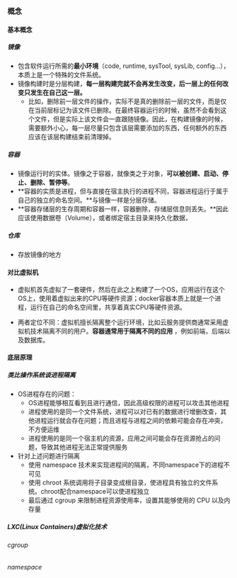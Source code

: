 ### 概念

#### 基本概念

##### 镜像

- 包含软件运行所需的**最小环境**（code, runtime, sysTool, sysLib, config...），本质上是一个特殊的文件系统。
- 镜像构建时是分层构建，**每一层构建完就不会再发生改变，后一层上的任何改变只发生在自己这一层。**
  - 比如，删除前一层文件的操作，实际不是真的删除前一层的文件，而是仅在当前层标记为该文件已删除。在最终容器运行的时候，虽然不会看到这个文件，但是实际上该文件会一直跟随镜像。因此，在构建镜像的时候，需要额外小心，每一层尽量只包含该层需要添加的东西，任何额外的东西应该在该层构建结束前清理掉。

##### 容器

- 镜像运行时的实体。镜像之于容器，就像类之于对象，**可以被创建、启动、停止、删除、暂停等**。
- **容器的实质是进程，但与直接在宿主执行的进程不同，容器进程运行于属于自己的独立的命名空间。**与镜像一样是分层存储。
- **容器存储层的生存周期和容器一样，容器删除，存储层信息则丢失。**因此应该使用数据卷（Volume），或者绑定宿主目录来持久化数据，

##### 仓库

- 存放镜像的地方

#### 对比虚拟机

- 虚拟机首先虚拟了一套硬件，然后在此之上构建了一个OS，应用运行在这个OS上，使用着虚拟出来的CPU等硬件资源；docker容器本质上就是一个进程，运行在自己的命名空间里，共享着真实CPU等硬件资源。

- 两者定位不同：虚拟机擅长隔离整个运行环境，比如云服务提供商通常采用虚拟机技术隔离不同的用户。**容器通常用于隔离不同的应用** ，例如前端，后端以及数据库。

#### 底层原理

##### 类比操作系统谈进程隔离

- OS进程存在的问题：
  - OS进程能够相互看到且进行通信，因此高级权限的进程可以攻击其他进程
  - 进程使用的是同一个文件系统，进程可以对已有的数据进行增删改查，其他进程运行就会存在问题；而且进程与进程之间的依赖可能会存在冲突，不方便运维
  - 进程使用的是同一个宿主机的资源，应用之间可能会存在资源抢占的问题，导致其他进程无法正常提供服务
- 针对上述问题进行隔离
  - 使用 namespace 技术来实现进程间的隔离，不同namespace下的进程不可见
  - 使用 chroot 系统调用将子目录变成根目录，使进程具有独立的文件系统。chroot配合namespace可以使进程独立
  - 最后通过 cgroup 来限制进程资源使用率，设置其能够使用的 CPU 以及内存量

##### LXC(Linux Containers)虚拟化技术

###### cgroup



###### namespace



